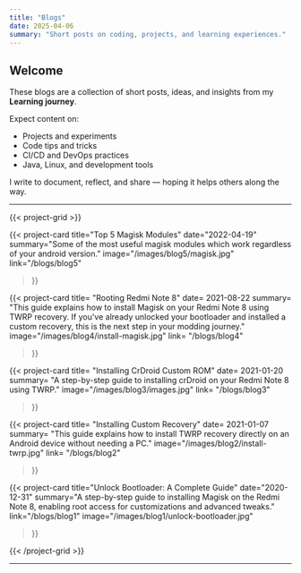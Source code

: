 ```yaml
---
title: "Blogs"
date: 2025-04-06
summary: "Short posts on coding, projects, and learning experiences."
---
```


## Welcome

These blogs are a collection of short posts, ideas, and insights from my **Learning journey**.

Expect content on:

- Projects and experiments  
- Code tips and tricks  
- CI/CD and DevOps practices  
- Java, Linux, and development tools  

I write to document, reflect, and share — hoping it helps others along the way.

---

{{< project-grid >}}

  {{< project-card
    title="Top 5 Magisk Modules"
    date="2022-04-19"
    summary="Some of the most useful magisk modules which work regardless of your android version."
    image="/images/blog5/magisk.jpg"
    link="/blogs/blog5"
  >}}

  {{< project-card
    title= "Rooting Redmi Note 8"
    date= 2021-08-22
   summary= "This guide explains how to install Magisk on your Redmi Note 8 using TWRP recovery. If you've already unlocked your bootloader and installed a custom recovery, this is the next step in your modding journey." 
    image="/images/blog4/install-magisk.jpg"
    link= "/blogs/blog4"
  >}}


  {{< project-card
    title= "Installing CrDroid Custom ROM"
    date= 2021-01-20
    summary= "A step-by-step guide to installing crDroid on your Redmi Note 8 using TWRP." 
    image="/images/blog3/images.jpg"
    link= "/blogs/blog3"
  >}}

  {{< project-card
    title= "Installing Custom Recovery"
    date= 2021-01-07
    summary= "This guide explains how to install TWRP recovery directly on an Android device without needing a PC."
    image="/images/blog2/install-twrp.jpg"
    link= "/blogs/blog2"
  >}}

  {{< project-card
      title="Unlock Bootloader: A Complete Guide"
      date="2020-12-31"
      summary="A step-by-step guide to installing Magisk on the Redmi Note 8, enabling root access for customizations and advanced tweaks."
      link="/blogs/blog1"
      image="/images/blog1/unlock-bootloader.jpg"
  >}}

  {{< /project-grid >}}

---
